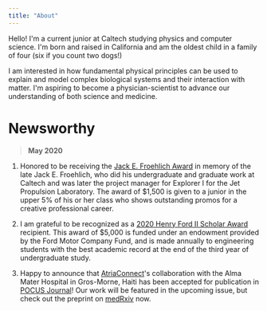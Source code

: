 ```yaml
---
title: "About"
---
```


Hello! I'm a current junior at Caltech studying physics and computer science. I'm born and raised in California and am the oldest child in a family of four (six if you count two dogs!)

I am interested in how fundamental physical principles can be used to explain and model complex biological systems and their interaction with matter. I'm aspiring to become a physician-scientist to advance our understanding of both science and medicine.

# Newsworthy
> **May 2020**

  1. Honored to be receiving the [Jack E. Froehlich Award](https://deans.caltech.edu/Grants_Funding/Froehlich) in memory of the late Jack E. Froehlich, who did his undergraduate and graduate work at Caltech and was later the project manager for Explorer I for the Jet Propulsion Laboratory. The award of $1,500 is given to a junior in the upper 5% of his or her class who shows outstanding promos for a creative professional career.

  2. I am grateful to be recognized as a [2020 Henry Ford II Scholar Award](http://eas.caltech.edu/news/1309) recipient. This award of $5,000 is funded under an endowment provided by the Ford Motor Company Fund, and is made annually to engineering students with the best academic record at the end of the third year of undergraduate study.

  3. Happy to announce that [AtriaConnect](https://www.atriaconnect.org/)'s collaboration with the Alma Mater Hospital in Gros-Morne, Haiti has been accepted for publication in [POCUS Journal](https://pocusjournal.com/)! Our work will be featured in the upcoming issue, but check out the preprint on [medRxiv](https://www.medrxiv.org/content/10.1101/2020.05.08.20095760v1) now.